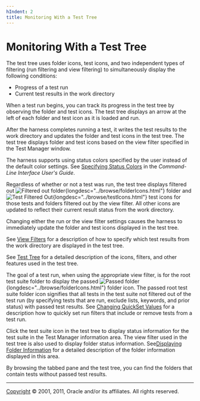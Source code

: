```yaml
---
hIndent: 2
title: Monitoring With a Test Tree
---
```


# Monitoring With a Test Tree

The test tree uses folder icons, test icons, and two independent types of filtering (run filtering
and view filtering) to simultaneously display the following conditions:

-   Progress of a test run
-   Current test results in the work directory

When a test run begins, you can track its progress in the test tree by observing the folder and test
icons. The test tree displays an arrow at the left of each folder and test icon as it is loaded and
run.

After the harness completes running a test, it writes the test results to the work directory and
updates the folder and test icons in the test tree. The test tree displays folder and test icons
based on the view filter specified in the Test Manager window.

The harness supports using status colors specified by the user instead of the default color
settings. See [Specifying Status Colors](../command/settingColors.html) in the *Command-Line
Interface User\'s Guide*.

Regardless of whether or not a test was run, the test tree displays filtered out ![Filtered out
folder](../../images/grayFolder.gif){longdesc="../browse/folderIcons.html"} folder and ![Test
Filtered Out](../../images/grayTest.gif){longdesc="../browse/testIcons.html"} test icons for those
tests and folders filtered out by the view filter. All other icons are updated to reflect their
current result status from the work directory.

Changing either the run or the view filter settings causes the harness to immediately update the
folder and test icons displayed in the test tree.

See [View Filters](../browse/viewFilters.html) for a description of how to specify which test
results from the work directory are displayed in the test tree.

See [Test Tree](../ui/usingtree.html) for a detailed description of the icons, filters, and other
features used in the test tree.

The goal of a test run, when using the appropriate view filter, is for the root test suite folder to
display the passed ![Passed
folder](../../images/greenFolder.gif){longdesc="../browse/folderIcons.html"} folder icon. The passed
root test suite folder icon signifies that all tests in the test suite not filtered out of the test
run (by specifying tests that are run, exclude lists, keywords, and prior status) with passed test
results. See [Changing QuickSet Values](../confEdit/changeQuickSet.html) for a description how to
quickly set run filters that include or remove tests from a test run.

Click the test suite icon in the test tree to display status information for the test suite in the
Test Manager information area. The view filter used in the test tree is also used to display folder
status information. See[Displaying Folder Information](../browse/folderInfo.html) for a detailed
description of the folder information displayed in this area.

By browsing the tabbed pane and the test tree, you can find the folders that contain tests without
passed test results.

----------------------------------------------------------------------------------------------------

[Copyright](../copyright.html) © 2001, 2011, Oracle and/or its affiliates. All rights reserved.
